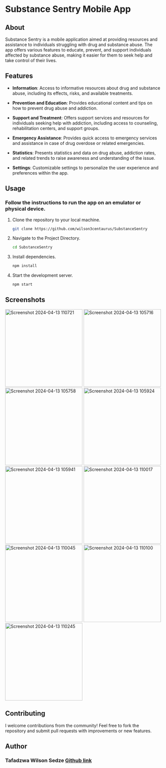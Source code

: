 # Substance Sentry Mobile App

## About

Substance Sentry is a mobile application aimed at providing resources and assistance to individuals struggling with drug and substance abuse. The app offers various features to educate, prevent, and support individuals affected by substance abuse, making it easier for them to seek help and take control of their lives.

## Features

- **Information**: Access to informative resources about drug and substance abuse, including its effects, risks, and available treatments.

- **Prevention and Education**: Provides educational content and tips on how to prevent drug abuse and addiction.

- **Support and Treatment**: Offers support services and resources for individuals seeking help with addiction, including access to counseling, rehabilitation centers, and support groups.

- **Emergency Assistance**: Provides quick access to emergency services and assistance in case of drug overdose or related emergencies.

- **Statistics**: Presents statistics and data on drug abuse, addiction rates, and related trends to raise awareness and understanding of the issue.

- **Settings**: Customizable settings to personalize the user experience and preferences within the app.

## Usage

### Follow the instructions to run the app on an emulator or physical device.

1. Clone the repository to your local machine.
   ```bash
   git clone https://github.com/wilson3centaurus/SubstanceSentry
2. Navigate to the Project Directory.
   ```bash
   cd SubstanceSentry
4. Install dependencies.
   ```bash
   npm install
6. Start the development server.
   ```bash
   npm start

## Screenshots
<img src="https://github.com/wilson3centaurus/SubstanceSentry/assets/107620180/f4d151fd-3891-4cd6-88d9-13b2fd201988" alt="Screenshot 2024-04-13 110721" width="250">
<img src="https://github.com/wilson3centaurus/SubstanceSentry/assets/107620180/5e9223f8-45f5-4e5b-851a-99201dc04114" alt="Screenshot 2024-04-13 105716" width="250">
<img src="https://github.com/wilson3centaurus/SubstanceSentry/assets/107620180/84948917-0257-49c7-9ccc-0fb2c9c5ad51" alt="Screenshot 2024-04-13 105758" width="250">
<img src="https://github.com/wilson3centaurus/SubstanceSentry/assets/107620180/bdceffd3-5412-4bd2-a232-28916e538b39" alt="Screenshot 2024-04-13 105924" width="250">
<img src="https://github.com/wilson3centaurus/SubstanceSentry/assets/107620180/a60a0b03-9ca3-4362-8c29-4aed178abcad" alt="Screenshot 2024-04-13 105941" width="250">
<img src="https://github.com/wilson3centaurus/SubstanceSentry/assets/107620180/9e36dbb0-be82-41b5-879a-cf97571becf3" alt="Screenshot 2024-04-13 110017" width="250">
<img src="https://github.com/wilson3centaurus/SubstanceSentry/assets/107620180/c9366136-2b8e-4373-ad27-18b86b303a98" alt="Screenshot 2024-04-13 110045" width="250">
<img src="https://github.com/wilson3centaurus/SubstanceSentry/assets/107620180/b72c4813-cb86-4ffc-991f-6d63fbec69e6" alt="Screenshot 2024-04-13 110100" width="250">
<img src="https://github.com/wilson3centaurus/SubstanceSentry/assets/107620180/23bcd9cf-6e18-4e3e-bb68-c909796fc8d4" alt="Screenshot 2024-04-13 110245" width="250">

## Contributing

I welcome contributions from the community! Feel free to fork the repository and submit pull requests with improvements or new features.

## Author
### Tafadzwa Wilson Sedze [Github link](https://github.com/wilson3centaurus/)
